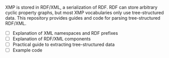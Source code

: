 XMP is stored in RDF/XML, a serialization of RDF. RDF can store arbitrary cyclic property graphs, but most XMP vocabularies only use tree-structured data. This repository provides guides and code for parsing tree-structured RDF/XML.

- [ ] Explanation of XML namespaces and RDF prefixes
- [ ] Explanation of RDF/XML components
- [ ] Practical guide to extracting tree-structured data
- [ ] Example code
